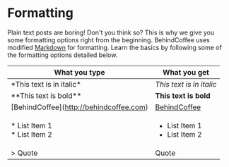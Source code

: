
# Formatting

Plain text posts are boring! Don't you think so? This is why we give you some formatting options right from the beginning. BehindCoffee uses modified [Markdown](https://daringfireball.net/projects/markdown/) for formatting. Learn the basics by following some of the formatting options detailed below.

| What you type | What you get |
| ------------- | ------------ |
| \*This text is in italic\*      | *This text is in italic*     |
| \*\*This text is bold\*\*      | **This text is bold**     |
| \[BehindCoffee\](http://behindcoffee.com) | [BehindCoffee](http://behindcoffee.com) |
| \* List Item 1<br />\* List Item 2 | <ul><li>List Item 1</li><li>List Item 2</li></ul> |
| \> Quote       | <quote>Quote</quote>       |

